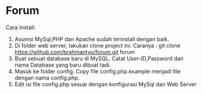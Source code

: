 # Forum
Cara Install:
1. Asumsi MySql,PHP dan Apache sudah terinstall dengan baik.
2. Di folder web server, lakukan clone project ini. Caranya :
       git clone https://github.com/brahmantyo/forum.git forum
3. Buat sebuat database baru di MySQL. Catat User-ID,Password dan nama Database yang baru dibuat tadi.
4. Masuk ke folder config. Copy file config.php.example menjadi file dengan nama config.php.
5. Edit isi file config.php sesuai dengan konfigurasi MySql dan Web Server
